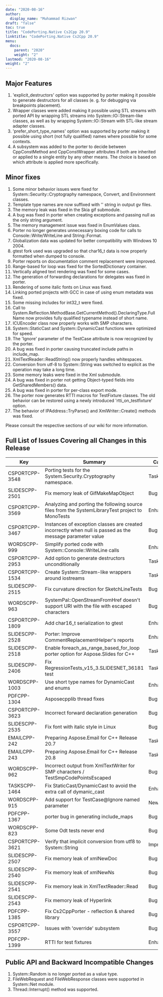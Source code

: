 ```yaml
---
date: "2020-08-16"
author:
  display_name: "Muhammad Rizwan"
draft: "false"
toc: true
title: "CodePorting.Native Cs2Cpp 20.9"
linktitle: "CodePorting.Native Cs2Cpp 20.9"
menu:
  docs:
    parent: "2020"
    weight: "2"
lastmod: "2020-08-16"
weight: "2"
---
```


## Major Features ##

1. 'explicit_destructors' option was supported by porter making it possible to generate destructors for all classes (e. g. for debugging via breakpoints placement).
2. Wrapper classes were added making it possible using STL streams with ported API by wrapping STL streams into System::IO::Stream-like classes, as well as by wrapping System::IO::Stream with STL-like stream adapter classes.
3. 'prefer_short_type_names' option was supported by porter making it possible using short (not fully qualified) names where possible for some contexts.
4. A subsystem was added to the porter to decide between CppConstMethod and CppConstWrapper attributes if both are inherited or applied to a single entity by any other means. The choice is based on which attribute is applied more specifically.
## Minor fixes ##

1. Some minor behavior issues were fixed for System::Security::Cryptography namespace, Convert, and Environment classes.
2. Template type names are now suffixed with '<T>' string in output gv files.
3. The memory leak was fixed in the Skia gif submodule.
4. A bug was fixed in porter when creating exceptions and passing null as the only string argument.
5. The memory management issue was fixed in EnumValues class.
6. Porter no longer generates unnecessary boxing code for calls to Console::Write/WriteLine and String::Format.
7. Globalization data was updated for better compatibility with Windows 10 2004.
8. gtest fork used was upgraded so that char16_t data is now properly formatted when dumped to console.
9. Porter reports on documentation comment replacement were improved.
10. Range-based for loop was fixed for the SortedDictionary container.
11. Vertically aligned text rendering was fixed for some cases.
12. The generation of forwarding declarations for delegates was fixed in porter.
13. Rendering of some italic fonts on Linux was fixed.
15. Linking ported projects with GCC in case of using enum metadata was fixed.
16. Some missing includes for int32_t were fixed.
17. Call to System.Reflection.MethodBase.GetCurrentMethod().DeclaringType.FullName now provides fully qualified typename instead of short name.
18. ICUEncoder class now properly works with SMP characters.
19. System::StaticCast and System::DynamicCast functions were optimized for speed.
20. The 'Ignore' parameter of the TestCase attribute is now recognized by the porter.
21. A bug was fixed in porter causing truncated include paths in include_map.
22. XmlTextReader::ReadString() now properly handles whitespaces.
23. Conversion from utf-8 to System::String was switched to explicit as the operation may take a long time.
24. Some memory leaks were fixed in the Xml submodule.
25. A bug was fixed in porter not getting Object-typed fields into GetSharedMembers() data.
26. A bug was fixed in porter for per-class export mode.
27. The porter now generates RTTI macros for TestFixture classes. The old behavior can be restored using a newly introduced 'rtti_on_testfixture' option.
28. The behavior of IPAddress::TryParse() and XmlWriter::Create() methods was fixed.

Please consult the respective sections of our wiki for more information.

## Full List of Issues Covering all Changes in this Release ##

| Key | Summary | Category
---| ---|  ---|
|CSPORTCPP-3548|Porting tests for the System.Security.Cryptography namespace.|Task
|SLIDESCPP-2501|Fix memory leak of GifMakeMapObject|Bug
|CSPORTCPP-3569|Analyzing and porting the following source files from the SystemLibraryTest project to MonoTests|Enhancement
|CSPORTCPP-3467|Instances of exception classes are created incorrectly when null is passed as the message parameter value|Bug
|WORDSCPP-999|Simplify ported code with System::Console::WriteLine calls|Enhancement
|CSPORTCPP-2953|Add option to generate destructors unconditionally|Task
|CSPORTCPP-1534|Create System::Stream-like wrappers around iostreams|Task
|SLIDESCPP-2515|Fix curvature direction for SketchLineTests|Bug
|WORDSCPP-963|SystemPal::OpenStreamFromHref doesn't support URI with the file with escaped characters|Bug
|CSPORTCPP-1809|Add char16_t serialization to gtest|Enhancement
|SLIDESCPP-2528|Porter: Improve CommentReplacementHelper's reports|Enhancement
|SLIDESCPP-2518|Enable foreach_as_range_based_for_loop porter option for Aspose.Slides for C++|Task
|SLIDESCPP-2406|Fix RegressionTests_v15_3.SLIDESNET_36181 test|Task
|WORDSCPP-1003|Use short type names for DynamicCast and enums|Enhancement
|PDFCPP-1304|Asposecpplib thread fixes|Bug
|CSPORTCPP-3623|Incorrect forward declaration generation|Bug
|SLIDESCPP-2535|Fix font with italic style in Linux|Bug
|EMAILCPP-242|Preparing Aspose.Email for C++ Release 20.7|Task
|EMAILCPP-243|Preparing Aspose.Email for C++ Release 20.8|Task
|WORDSCPP-962|Incorrect output from XmlTextWriter for SMP characters / TestSmpCodePointsEscaped|Bug
|TASKSCPP-1464|Fix StaticCast/DynamicCast to avoid the extra call of dymanic_cast|Enhancement
|WORDSCPP-915|Add support for TestCase@Ignore named parameter|New feature
|PDFCPP-1367|porter bug in generating include_maps|Bug
|WORDSCPP-823|Some Odt tests never end|Bug
|CSPORTCPP-3621|Verify that implicit conversion from utf8 to System::String|Improvement
|SLIDESCPP-2507|Fix memory leak of xmlNewDoc|Bug
|SLIDESCPP-2540|Fix memory leak of xmlNewNs|Bug
|SLIDESCPP-2541|Fix memory leak in XmlTextReader::Read|Bug
|SLIDESCPP-2543|Fix memory leak of Hyperlink|Bug
|PDFCPP-1385|Fix Cs2CppPorter - reflection & shared library|Bug
|CSPORTCPP-3557|Issues with 'override' subsystem|Bug
|PDFCPP-1399|RTTI for test fixtures|Enhancement

## Public API and Backward Incompatible Changes ##

1. System::Random is no longer ported as a value type.
2. FileWebRequest and FileWebResponse classes were supported in System::Net module.
3. Thread::Interrupt() method was supported.
